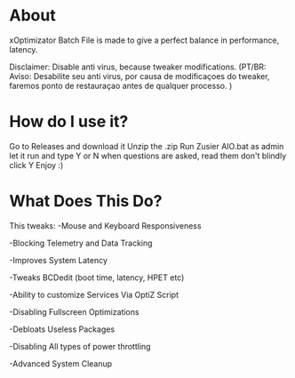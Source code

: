 # About
xOptimizator Batch File is made to give a perfect balance in performance, latency.

Disclaimer: Disable anti virus, because tweaker modifications. (PT/BR: Aviso: Desabilite seu anti virus, por causa de modificaçoes do tweaker, faremos ponto de restauraçao antes de qualquer processo. )

# How do I use it?
Go to Releases and download it
Unzip the .zip
Run Zusier AIO.bat as admin
let it run and type Y or N when questions are asked, read them don't blindly click Y
Enjoy :)
# What Does This Do?
This tweaks: -Mouse and Keyboard Responsiveness

-Blocking Telemetry and Data Tracking

-Improves System Latency

-Tweaks BCDedit (boot time, latency, HPET etc)

-Ability to customize Services Via OptiZ Script

-Disabling Fullscreen Optimizations

-Debloats Useless Packages

-Disabling All types of power throttling

-Advanced System Cleanup
